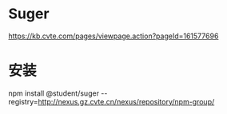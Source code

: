 # Suger

https://kb.cvte.com/pages/viewpage.action?pageId=161577696

# 安装

npm install @student/suger  --registry=http://nexus.gz.cvte.cn/nexus/repository/npm-group/